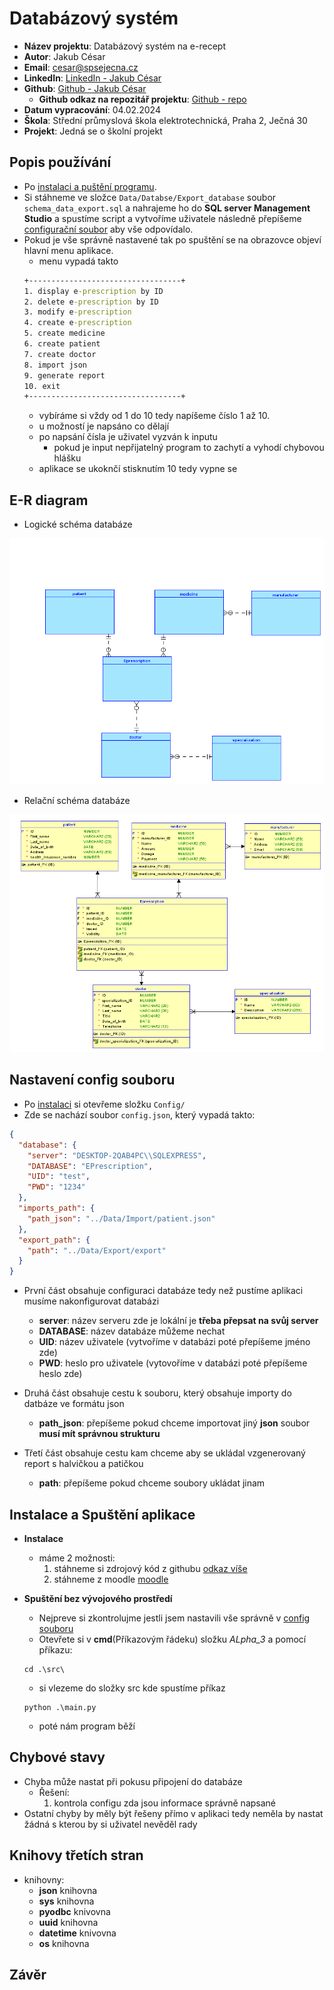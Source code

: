# Databázový systém
- **Název projektu**: Databázový systém na e-recept
- **Autor**: Jakub César
- **Email**: cesar@spsejecna.cz
- **LinkedIn**: [LinkedIn - Jakub César](https://tr.linkedin.com/in/jakub-c%C3%A9sar-714584243)
- **Github**: [Github - Jakub César](https://github.com/cesarjakub)
    - **Github odkaz na repozitář projektu**: [Github - repo](https://github.com/cesarjakub/alpha_3)
- **Datum vypracování**: 04.02.2024
- **Škola**: Střední průmyslová škola elektrotechnická, Praha 2, Ječná 30 
- **Projekt**: Jedná se o školní projekt

## Popis používání
- Po [instalaci a puštění programu](#instalace-a-spuštění-aplikace).
- Si stáhneme ve složce `Data/Databse/Export_database` soubor `schema_data_export.sql`
a nahrajeme ho do **SQL server Management Studio** a spustíme script a vytvoříme uživatele následně přepíšeme [configurační soubor](#nastavení-config-souboru) aby vše odpovídalo.
- Pokud je vše správně nastavené tak po spuštění se na obrazovce objeví hlavní menu aplikace.
  - menu vypadá takto
  ```cmd
  +----------------------------------+
  1. display e-prescription by ID
  2. delete e-prescription by ID
  3. modify e-prescription
  4. create e-prescription
  5. create medicine
  6. create patient
  7. create doctor
  8. import json
  9. generate report
  10. exit
  +----------------------------------+
  ```
  - vybíráme si vždy od 1 do 10 tedy napíšeme číslo 1 až 10.
  - u možností je napsáno co dělají 
  - po napsání čísla je uživatel vyzván k inputu
    - pokud je input nepřijatelný program to zachytí a vyhodí chybovou hlášku
  - aplikace se ukoknčí stisknutím 10 tedy vypne se

## E-R diagram
- Logické schéma databáze

![](../Data/Database/Logical.png)

- Relační schéma databáze

![](../Data/Database/Relational_1.png)


## Nastavení config souboru
- Po [instalaci](#instalace-a-spuštění-aplikace) si otevřeme složku `Config/`
- Zde se nachází soubor `config.json`, který vypadá takto:
```json
{
  "database": {
    "server": "DESKTOP-2QAB4PC\\SQLEXPRESS",
    "DATABASE": "EPrescription",
    "UID": "test",
    "PWD": "1234"
  },
  "imports_path": {
    "path_json": "../Data/Import/patient.json"
  },
  "export_path": {
    "path": "../Data/Export/export"
  }
}
```
- První část obsahuje configuraci databáze tedy než pustíme aplikaci musíme nakonfigurovat databázi
    - **server**: název serveru zde je lokální je **třeba přepsat na svůj server** 
    - **DATABASE**: název databáze můžeme nechat 
    - **UID**: název uživatele (vytvoříme v databázi poté přepíšeme jméno zde)
    - **PWD**: heslo pro uživatele (vytovoříme v databázi poté přepíšeme heslo zde)

- Druhá část obsahuje cestu k souboru, který obsahuje importy do datbáze ve formátu json
    - **path_json**: přepíšeme pokud chceme importovat jiný **json** soubor **musí mít      správnou strukturu**

- Třetí část obsahuje cestu kam chceme aby se ukládal vzgenerovaný report s halvičkou a patičkou
    - **path**: přepíšeme pokud chceme soubory ukládat jinam

## Instalace a Spuštění aplikace
- **Instalace**
    - máme 2 možnosti: 
        1) stáhneme si zdrojový kód z githubu [odkaz víše](#databázový-systém) 
        2) stáhneme z moodle [moodle](https://moodle.spsejecna.cz/)
    
- **Spuštění bez vývojového prostředí**
    - Nejpreve si zkontrolujme jestli jsem nastavili vše správně v [config souboru](#nastavení-config-souboru)
    - Otevřete si v **cmd**(Příkazovým řádeku) složku *ALpha_3* a pomocí příkazu:
    ```commandline
    cd .\src\
    ```
    - si vlezeme do složky src kde spustíme příkaz 
    ```commandline
    python .\main.py
    ```
     - poté nám program běží

## Chybové stavy
- Chyba může nastat při pokusu připojení do databáze
  - Řešení:
    1) kontrola configu zda jsou informace správně napsané
- Ostatní chyby by měly být řešeny přímo v aplikaci tedy neměla by nastat žádná s kterou by si uživatel nevěděl rady

## Knihovy třetích stran
- knihovny:
    - **json** knihovna
    - **sys** knihovna
    - **pyodbc** knivovna
    - **uuid** knihovna
    - **datetime** knivovna
    - **os** knihovna

## Závěr

